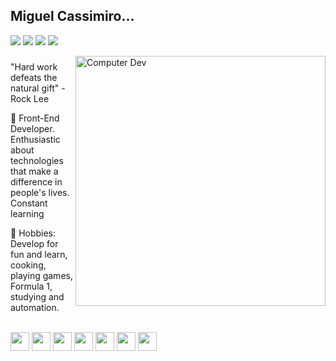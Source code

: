 <h2>Miguel Cassimiro... </h2>
<div align="left">

  <a href="https://pizza-profile.vercel.app/" target="_blank"><img src="https://img.shields.io/website?style=for-the-badge&up_color=blue&up_message=MY%20PROFILE&url=https%3A%2F%2Fpizza-profile.vercel.app%2F"></a>
  <a href="https://t.me/maiguelman" target="_blank"><img src="https://img.shields.io/badge/Telegram-2CA5E0?style=for-the-badge&logo=telegram&logoColor=white" target="_blank"></a>
  <a href = "mailto:miguel.cassimiro99@gmail.com"><img src="https://img.shields.io/badge/-Gmail-%23333?style=for-the-badge&logo=gmail&logoColor=white" target="_blank"></a>
  <a href="https://www.linkedin.com/in/miguel-cassimiro" target="_blank"><img src="https://img.shields.io/badge/-LinkedIn-%230077B5?style=for-the-badge&logo=linkedin&logoColor=white" target="_blank"></a>
 
 
</div>

<img src="https://i.pinimg.com/originals/5f/3e/25/5f3e25e86f76261c832c3dc45ffcf3d2.png" min-width="400px" max-width="400px" width="400px" align="right" alt="Computer Dev">

###

<p align="left" style="display: inline_block"> 
  "Hard work defeats the natural gift" - Rock Lee
</p>

<p align="left" style="display: inline_block"> 
  👔 Front-End Developer. Enthusiastic about technologies that make a difference in people's lives. Constant learning
</p>

<p align="left">
  🦄 Hobbies: Develop for fun and learn, cooking, playing games, Formula 1, studying and automation.
</p>


<p style="display: inline_block" align="left"><br>
  <img align="center" height="30em" src="https://cdn.jsdelivr.net/gh/devicons/devicon/icons/figma/figma-original.svg" />
  <img align="center" height="30em" src="https://cdn.jsdelivr.net/gh/devicons/devicon/icons/xd/xd-plain.svg" />
  <img align="center" height="30em" src="https://cdn.jsdelivr.net/gh/devicons/devicon/icons/sass/sass-original.svg" />
  <img align="center" height="30em" src="https://cdn.jsdelivr.net/gh/devicons/devicon/icons/javascript/javascript-original.svg" />
  <img align="center" height="30em" src="https://cdn.jsdelivr.net/gh/devicons/devicon/icons/nodejs/nodejs-original.svg" />
  <img align="center" height="30em" src="https://cdn.jsdelivr.net/gh/devicons/devicon/icons/vuejs/vuejs-original.svg" />
  <img align="center" height="30em" src="https://cdn.jsdelivr.net/gh/devicons/devicon/icons/nuxtjs/nuxtjs-original.svg" />
</p>

###

###
